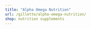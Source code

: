 ```yaml
---
title: "Alpha Omega Nutrition"
url: /gillette/alpha-omega-nutrition/
shop: nutrition supplements
---
```

